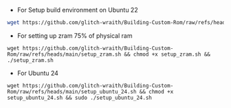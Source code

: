 - For Setup build environment on Ubuntu 22

```bash
wget https://github.com/glitch-wraith/Building-Custom-Rom/raw/refs/heads/main/setup_ubuntu_22.sh && chmod +x setup_ubuntu_22.sh && ./setup_ubuntu_22.sh
```
- For setting up zram 75% of physical ram
```
wget https://github.com/glitch-wraith/Building-Custom-Rom/raw/refs/heads/main/setup_zram.sh && chmod +x setup_zram.sh && ./setup_zram.sh
```
- For Ubuntu 24
```
wget https://github.com/glitch-wraith/Building-Custom-Rom/raw/refs/heads/main/setup_ubuntu_24.sh && chmod +x setup_ubuntu_24.sh && sudo ./setup_ubuntu_24.sh
```
